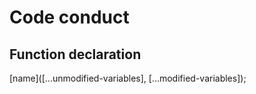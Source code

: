 # Code conduct

## Function declaration

[name]([...unmodified-variables], [...modified-variables]);